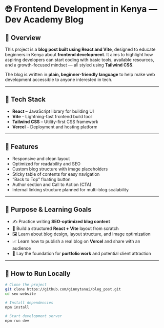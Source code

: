 # 🌐 Frontend Development in Kenya — Dev Academy Blog

## 📖 Overview

This project is a **blog post built using React and Vite**, designed to educate beginners in Kenya about **frontend development**. It aims to highlight how aspiring developers can start coding with basic tools, available resources, and a growth-focused mindset — all styled using **Tailwind CSS**.

The blog is written in **plain, beginner-friendly language** to help make web development accessible to anyone interested in tech.

---

## 🔧 Tech Stack

- **React** – JavaScript library for building UI
- **Vite** – Lightning-fast frontend build tool
- **Tailwind CSS** – Utility-first CSS framework
- **Vercel** – Deployment and hosting platform

---

## 📌 Features

- Responsive and clean layout
- Optimized for readability and SEO
- Custom blog structure with image placeholders
- Sticky table of contents for easy navigation
- “Back to Top” floating button
- Author section and Call to Action (CTA)
- Internal linking structure planned for multi-blog scalability

---

## 🧠 Purpose & Learning Goals

- ✍️ Practice writing **SEO-optimized blog content**
- 🧱 Build a structured **React + Vite** layout from scratch
- 🖼️ Learn about blog design, layout structure, and image optimization
- 📈 Learn how to publish a real blog on **Vercel** and share with an audience
- 💼 Lay the foundation for **portfolio work** and potential client attraction

---

## 🚀 How to Run Locally

```bash
# Clone the project
git clone https://github.com/ginnytanui/blog_post.git
cd seo-website

# Install dependencies
npm install

# Start development server
npm run dev
